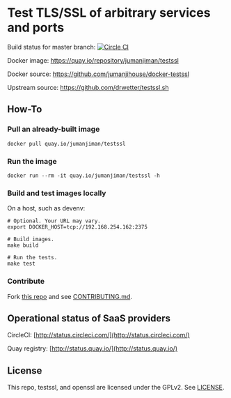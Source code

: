 Test TLS/SSL of arbitrary services and ports
============================================

Build status for master branch: [![Circle CI](https://circleci.com/gh/jumanjihouse/docker-testssl/tree/master.svg?style=svg&circle-token=21344117bb3bc61b8096a1a1b76514ab7b8a3f85)](https://circleci.com/gh/jumanjihouse/docker-testssl/tree/master)

Docker image: https://quay.io/repository/jumanjiman/testssl

Docker source: https://github.com/jumanjihouse/docker-testssl

Upstream source: https://github.com/drwetter/testssl.sh


How-To
------

### Pull an already-built image

    docker pull quay.io/jumanjiman/testssl


### Run the image

    docker run --rm -it quay.io/jumanjiman/testssl -h


### Build and test images locally

On a host, such as devenv:

    # Optional. Your URL may vary.
    export DOCKER_HOST=tcp://192.168.254.162:2375

    # Build images.
    make build

    # Run the tests.
    make test


### Contribute

Fork [this repo](https://github.com/jumanjihouse/docker-testssl)
and see [CONTRIBUTING.md](CONTRIBUTING.md).


Operational status of SaaS providers
------------------------------------

CircleCI: [http://status.circleci.com/](http://status.circleci.com/)

Quay registry: [http://status.quay.io/](http://status.quay.io/)


License
-------

This repo, testssl, and openssl are licensed under the GPLv2.
See [LICENSE](LICENSE).
